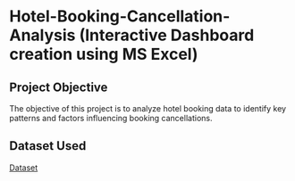 # Hotel-Booking-Cancellation-Analysis (Interactive Dashboard creation using MS Excel)
## Project Objective
The objective of this project is to analyze hotel booking data to identify key patterns and factors influencing booking cancellations.
## Dataset Used
<a href="https://github.com/nishusapkota/hotel-booking-cancellation-analysis/blob/main/Hotel%20Booking%20Cancellation.xlsx">Dataset</a>
